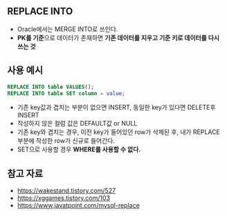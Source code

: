 ## REPLACE INTO

- Oracle에서는 MERGE INTO로 쓰인다.
- **PK를 기준**으로 데이터가 존재하면 **기존 데이터를 지우고 기준 키로 데이터를 다시 쓰는 것**

## 사용 예시

```sql
REPLACE INTO table VALUES();
REPLACE INTO table SET column = value;
```

- 기존 key값과 겹치는 부분이 없으면 INSERT, 동일한 key가 있다면 DELETE후 INSERT
- 작성하지 않은 컬럼 값은 DEFAULT값 or NULL
- 기존 key와 겹치는 경우, 이전 key가 들어있던 row가 삭제된 후, 내가 REPLACE 부분에 작성한 row가 신규로 들어간다.
- SET으로 사용할 경우 **WHERE를 사용할 수 없다.**

## 참고 자료

- https://wakestand.tistory.com/527
- https://xggames.tistory.com/103
- https://www.javatpoint.com/mysql-replace